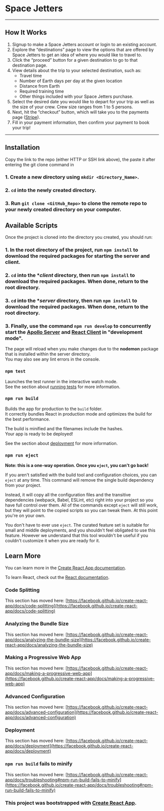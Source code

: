 # Space Jetters

---

## How It Works

1. Signup to make a Space Jetters account or login to an existing account.
2. Explore the “destinations” page to view the options that are offered by Space Jetters to get an idea of where you would like to travel to.
3. Click the “proceed” button for a given destination to go to that destination page.
4. View details about the trip to your selected destination, such as:
    - Travel time
    - Number of Earth days per day at the given location
    - Distance from Earth
    - Required training time
    - Other things included with your Space Jetters purchase.
5. Select the desired date you would like to depart for your trip as well as the size of your crew. Crew size ranges from 1 to 5 persons.
6. Next, hit the “checkout” button, which will take you to the payments page ([Stripe](https://stripe.com/en-gb-ca)).
7. Fill in your payment information, then confirm your payment to book your trip!

---

## Installation

Copy the link to the repo (either HTTP or SSH link above), the paste it after entering the git clone command in 

### 1. Create a new directory using `mkdir <Directory_Name>`.
### 2. `cd` into the newly created directory.
### 3. Run `git clone <GitHub_Repo>` to clone the remote repo to your newly created directory on your computer. 

## Available Scripts

Once the project is cloned into the directory you created, you should run:

### 1. In the root directory of the project, run `npm install` to download the required packages for starting the server and client.

### 2. `cd` into the **client* directory, then run `npm install` to download the required packages. When done, return to the root directory.

### 3. `cd` into the **server* directory, then run `npm install` to download the required packages. When done, return to the root directory.

### 3. Finally, use the command `npm run develop` to concurrently start the [Apollo Server](https://www.apollographql.com/docs/apollo-server/) and [React Client](https://reactjs.org/) in "development mode".

The page will reload when you make changes due to the **nodemon** package that is installed within the server directory.\
You may also see any lint errors in the console.

### `npm test`

Launches the test runner in the interactive watch mode.\
See the section about [running tests](https://facebook.github.io/create-react-app/docs/running-tests) for more information.

### `npm run build`

Builds the app for production to the `build` folder.\
It correctly bundles React in production mode and optimizes the build for the best performance.

The build is minified and the filenames include the hashes.\
Your app is ready to be deployed!

See the section about [deployment](https://facebook.github.io/create-react-app/docs/deployment) for more information.

### `npm run eject`

**Note: this is a one-way operation. Once you `eject`, you can't go back!**

If you aren't satisfied with the build tool and configuration choices, you can `eject` at any time. This command will remove the single build dependency from your project.

Instead, it will copy all the configuration files and the transitive dependencies (webpack, Babel, ESLint, etc) right into your project so you have full control over them. All of the commands except `eject` will still work, but they will point to the copied scripts so you can tweak them. At this point you're on your own.

You don't have to ever use `eject`. The curated feature set is suitable for small and middle deployments, and you shouldn't feel obligated to use this feature. However we understand that this tool wouldn't be useful if you couldn't customize it when you are ready for it.

## Learn More

You can learn more in the [Create React App documentation](https://facebook.github.io/create-react-app/docs/getting-started).

To learn React, check out the [React documentation](https://reactjs.org/).

### Code Splitting

This section has moved here: [https://facebook.github.io/create-react-app/docs/code-splitting](https://facebook.github.io/create-react-app/docs/code-splitting)

### Analyzing the Bundle Size

This section has moved here: [https://facebook.github.io/create-react-app/docs/analyzing-the-bundle-size](https://facebook.github.io/create-react-app/docs/analyzing-the-bundle-size)

### Making a Progressive Web App

This section has moved here: [https://facebook.github.io/create-react-app/docs/making-a-progressive-web-app](https://facebook.github.io/create-react-app/docs/making-a-progressive-web-app)

### Advanced Configuration

This section has moved here: [https://facebook.github.io/create-react-app/docs/advanced-configuration](https://facebook.github.io/create-react-app/docs/advanced-configuration)

### Deployment

This section has moved here: [https://facebook.github.io/create-react-app/docs/deployment](https://facebook.github.io/create-react-app/docs/deployment)

### `npm run build` fails to minify

This section has moved here: [https://facebook.github.io/create-react-app/docs/troubleshooting#npm-run-build-fails-to-minify](https://facebook.github.io/create-react-app/docs/troubleshooting#npm-run-build-fails-to-minify)


### This project was bootstrapped with [Create React App](https://github.com/facebook/create-react-app).
